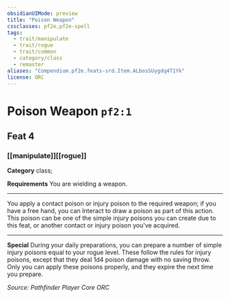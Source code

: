 ```yaml
---
obsidianUIMode: preview
title: "Poison Weapon"
cssclasses: pf2e,pf2e-spell
tags:
  - trait/manipulate
  - trait/rogue
  - trait/common
  - category/class
  - remaster
aliases: "Compendium.pf2e.feats-srd.Item.ALbosSUygdq4T1Yk"
license: ORC
---
```

# Poison Weapon `pf2:1`
## Feat 4
### [[manipulate]][[rogue]]

**Category** class; 




**Requirements** You are wielding a weapon.

* * *

You apply a contact poison or injury poison to the required weapon; if you have a free hand, you can Interact to draw a poison as part of this action. This poison can be one of the simple injury poisons you can create due to this feat, or another contact or injury poison you've acquired.

* * *

**Special** During your daily preparations, you can prepare a number of simple injury poisons equal to your rogue level. These follow the rules for injury poisons, except that they deal 1d4 poison damage with no saving throw. Only you can apply these poisons properly, and they expire the next time you prepare.

*Source: Pathfinder Player Core*
*ORC*